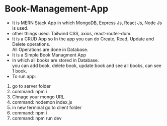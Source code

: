 # Book-Management-App
* It is MERN Stack App in which MongoDB, Express Js, React Js, Node Js is used.
* other things used: Tailwind CSS, axios, react-router-dom.
* It is a CRUD App so In the app you can do Create, Read, Update and Delete operations. <br>
All Operations are done in Database.
* It is a Simple Book Managment App
* In which all books are stored in Database. <br>
you can add book, delete book, update book and see all books, can see 1 book.<br>
* To run app:
1. go to server folder
2. command: npm i
3. Chnage your mongo URL
4. command: nodemon index.js
5. in new terminal go to client folder
6. command: npm i
7. command: npm run dev
